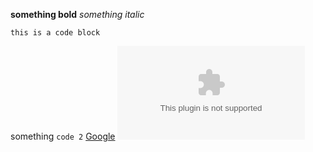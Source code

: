 **something bold**
*something italic*
```
this is a code block
```
something `code 2`
[Google](www.google.com)
![goggle](www.google.com)

